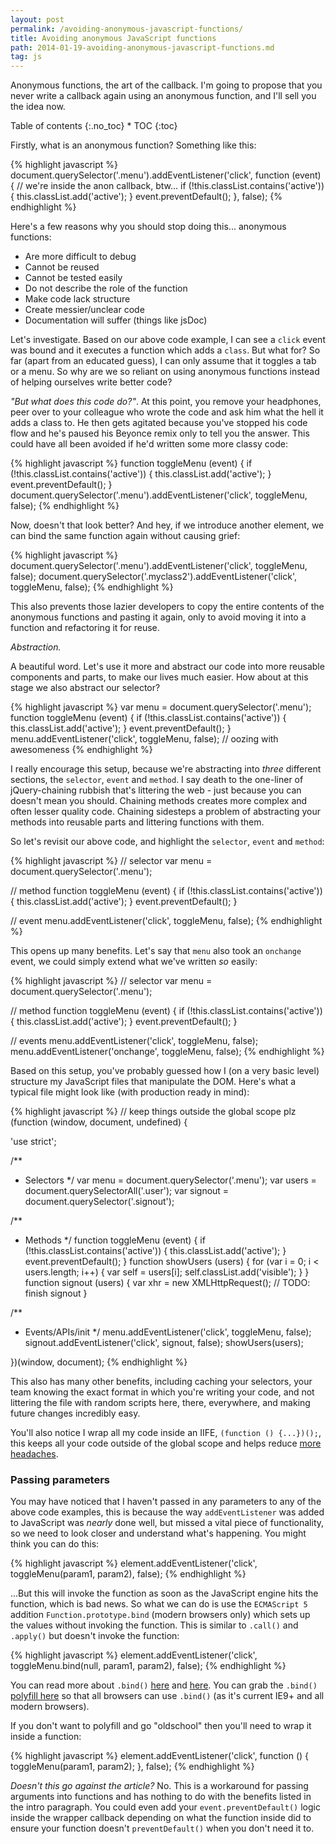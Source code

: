 ```yaml
---
layout: post
permalink: /avoiding-anonymous-javascript-functions/
title: Avoiding anonymous JavaScript functions
path: 2014-01-19-avoiding-anonymous-javascript-functions.md
tag: js
---
```


Anonymous functions, the art of the callback. I'm going to propose that you never write a callback again using an anonymous function, and I'll sell you the idea now.

<div class="toc" markdown="1">
<span class="gamma">Table of contents</span>
{:.no_toc}
* TOC
{:toc}
</div>

Firstly, what is an anonymous function? Something like this:

{% highlight javascript %}
document.querySelector('.menu').addEventListener('click', function (event) {
  // we're inside the anon callback, btw...
  if (!this.classList.contains('active')) {
    this.classList.add('active');
  }
  event.preventDefault();
}, false);
{% endhighlight %}

Here's a few reasons why you should stop doing this... anonymous functions:

* Are more difficult to debug
* Cannot be reused
* Cannot be tested easily
* Do not describe the role of the function
* Make code lack structure
* Create messier/unclear code
* Documentation will suffer (things like jsDoc)

Let's investigate. Based on our above code example, I can see a `click` event was bound and it executes a function which adds a `class`. But what for? So far (apart from an educated guess), I can only assume that it toggles a tab or a menu. So why are we so reliant on using anonymous functions instead of helping ourselves write better code?

_"But what does this code do?"_. At this point, you remove your headphones, peer over to your colleague who wrote the code and ask him what the hell it adds a class to. He then gets agitated because you've stopped his code flow and he's paused his Beyonce remix only to tell you the answer. This could have all been avoided if he'd written some more classy code:

{% highlight javascript %}
function toggleMenu (event) {
  if (!this.classList.contains('active')) {
    this.classList.add('active');
  }
  event.preventDefault();
}
document.querySelector('.menu').addEventListener('click', toggleMenu, false);
{% endhighlight %}

Now, doesn't that look better? And hey, if we introduce another element, we can bind the same function again without causing grief:

{% highlight javascript %}
document.querySelector('.menu').addEventListener('click', toggleMenu, false);
document.querySelector('.myclass2').addEventListener('click', toggleMenu, false);
{% endhighlight %}

This also prevents those lazier developers to copy the entire contents of the anonymous functions and pasting it again, only to avoid moving it into a function and refactoring it for reuse.

_Abstraction._

A beautiful word. Let's use it more and abstract our code into more reusable components and parts, to make our lives much easier. How about at this stage we also abstract our selector?

{% highlight javascript %}
var menu = document.querySelector('.menu');
function toggleMenu (event) {
  if (!this.classList.contains('active')) {
    this.classList.add('active');
  }
  event.preventDefault();
}
menu.addEventListener('click', toggleMenu, false); // oozing with awesomeness
{% endhighlight %}

I really encourage this setup, because we're abstracting into _three_ different sections, the `selector`, `event` and `method`. I say death to the one-liner of jQuery-chaining rubbish that's littering the web - just because you can doesn't mean you should. Chaining methods creates more complex and often lesser quality code. Chaining sidesteps a problem of abstracting your methods into reusable parts and littering functions with them.

So let's revisit our above code, and highlight the `selector`, `event` and `method`:

{% highlight javascript %}
// selector
var menu = document.querySelector('.menu');

// method
function toggleMenu (event) {
  if (!this.classList.contains('active')) {
    this.classList.add('active');
  }
  event.preventDefault();
}

// event
menu.addEventListener('click', toggleMenu, false);
{% endhighlight %}

This opens up many benefits. Let's say that `menu` also took an `onchange` event, we could simply extend what we've written _so_ easily:

{% highlight javascript %}
// selector
var menu = document.querySelector('.menu');

// method
function toggleMenu (event) {
  if (!this.classList.contains('active')) {
    this.classList.add('active');
  }
  event.preventDefault();
}

// events
menu.addEventListener('click', toggleMenu, false);
menu.addEventListener('onchange', toggleMenu, false);
{% endhighlight %}

Based on this setup, you've probably guessed how I (on a very basic level) structure my JavaScript files that manipulate the DOM. Here's what a typical file might look like (with production ready in mind):

{% highlight javascript %}
// keep things outside the global scope plz
(function (window, document, undefined) {

  'use strict';

  /**
   * Selectors
   */
  var menu = document.querySelector('.menu');
  var users = document.querySelectorAll('.user');
  var signout = document.querySelector('.signout');

  /**
   * Methods
   */
  function toggleMenu (event) {
    if (!this.classList.contains('active')) {
      this.classList.add('active');
    }
    event.preventDefault();
  }
  function showUsers (users) {
    for (var i = 0; i < users.length; i++) {
      var self = users[i];
      self.classList.add('visible');
    }
  }
  function signout (users) {
    var xhr = new XMLHttpRequest();
    // TODO: finish signout
  }

  /**
   * Events/APIs/init
   */
  menu.addEventListener('click', toggleMenu, false);
  signout.addEventListener('click', signout, false);
  showUsers(users);


})(window, document);
{% endhighlight %}

This also has many other benefits, including caching your selectors, your team knowing the exact format in which you're writing your code, and not littering the file with random scripts here, there, everywhere, and making future changes incredibly easy.

You'll also notice I wrap all my code inside an IIFE, `(function () {...})();`, this keeps all your code outside of the global scope and helps reduce [more headaches](/everything-you-wanted-to-know-about-javascript-scope).

### Passing parameters

You may have noticed that I haven't passed in any parameters to any of the above code examples, this is because the way `addEventListener` was added to JavaScript was _nearly_ done well, but missed a vital piece of functionality, so we need to look closer and understand what's happening. You might think you can do this:

{% highlight javascript %}
element.addEventListener('click', toggleMenu(param1, param2), false);
{% endhighlight %}

...But this will invoke the function as soon as the JavaScript engine hits the function, which is bad news. So what we can do is use the `ECMAScript 5` addition `Function.prototype.bind` (modern browsers only) which sets up the values without invoking the function. This is similar to `.call()` and `.apply()` but doesn't invoke the function:

{% highlight javascript %}
element.addEventListener('click', toggleMenu.bind(null, param1, param2), false);
{% endhighlight %}

You can read more about `.bind()` [here](/everything-you-wanted-to-know-about-javascript-scope) and [here](https://developer.mozilla.org/en-US/docs/Web/JavaScript/Reference/Global_Objects/Function/bind). You can grab the `.bind()` [polyfill here](https://developer.mozilla.org/en-US/docs/Web/JavaScript/Reference/Global_Objects/Function/bind) so that all browsers can use `.bind()` (as it's current IE9+ and all modern browsers).

If you don't want to polyfill and go "oldschool" then you'll need to wrap it inside a function:

{% highlight javascript %}
element.addEventListener('click', function () {
  toggleMenu(param1, param2);
}, false);
{% endhighlight %}

_Doesn't this go against the article?_ No. This is a workaround for passing arguments into functions and has nothing to do with the benefits listed in the intro paragraph. You could even add your `event.preventDefault()` logic inside the wrapper callback depending on what the function inside did to ensure your function doesn't `preventDefault()` when you don't need it to.
